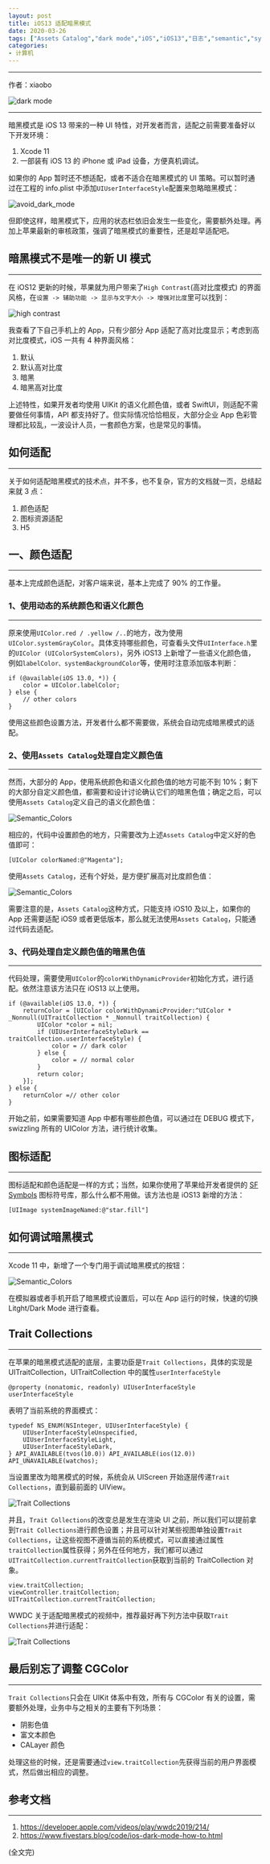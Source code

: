 ```yaml
---
layout: post
title: iOS13 适配暗黑模式
date: 2020-03-26
tags: ["Assets Catalog","dark mode","iOS","iOS13","日志","semantic","systemColor","trait collection","UITraitCollection","UIUserInterfaceStyle","userInterfaceStyle","客户端开发知识"]
categories:
- 计算机
---
```


* * *

作者：xiaobo

![dark mode](iOS_Dark_Mode.png "dark mode")

* * *

暗黑模式是 iOS 13 带来的一种 UI 特性，对开发者而言，适配之前需要准备好以下开发环境：

1.  Xcode 11
2.  一部装有 iOS 13 的 iPhone 或 iPad 设备，方便真机调试。

如果你的 App 暂时还不想适配，或者不适合在暗黑模式的 UI 策略。可以暂时通过在工程的 info.plist 中添加`UIUserInterfaceStyle`配置来忽略暗黑模式：

![avoid_dark_mode](iOS_avoid_dark.png "avoid_dark_mode")

但即使这样，暗黑模式下，应用的状态栏依旧会发生一些变化，需要额外处理。再加上苹果最新的审核政策，强调了暗黑模式的重要性，还是趁早适配吧。

## 暗黑模式不是唯一的新 UI 模式

* * *

在 iOS12 更新的时候，苹果就为用户带来了`High Contrast`(高对比度模式) 的界面风格，在`设置 -> 辅助功能 -> 显示与文字大小 -> 增强对比度`里可以找到：

![high contrast](high-contrast.png "high contrast")

我查看了下自己手机上的 App，只有少部分 App 适配了高对比度显示；考虑到高对比度模式，iOS 一共有 4 种界面风格：

1.  默认
2.  默认高对比度
3.  暗黑
4.  暗黑高对比度

上述特性，如果开发者均使用 UIKit 的语义化颜色值，或者 SwiftUI，则适配不需要做任何事情，API 都支持好了。但实际情况恰恰相反，大部分企业 App 色彩管理都比较乱，一波设计人员，一套颜色方案，也是常见的事情。

## 如何适配

* * *

关于如何适配暗黑模式的技术点，并不多，也不复杂，官方的文档就一页，总结起来就 3 点：

1.  颜色适配
2.  图标资源适配
3.  H5

## 一、颜色适配

* * *

基本上完成颜色适配，对客户端来说，基本上完成了 90% 的工作量。

### 1、使用动态的系统颜色和语义化颜色

* * *

原来使用`UIColor.red / .yellow /..`的地方，改为使用`UIColor.systemGrayColor`。具体支持哪些颜色，可查看头文件`UIInterface.h`里的`UIColor (UIColorSystemColors)`，另外 iOS13 上新增了一些语义化颜色值，例如`labelColor、systemBackgroundColor`等，使用时注意添加版本判断：

    if (@available(iOS 13.0, *)) {
        color = UIColor.labelColor;
    } else {
        // other colors
    }

使用这些颜色设置方法，开发者什么都不需要做，系统会自动完成暗黑模式的适配。

### 2、使用`Assets Catalog`处理自定义颜色值

* * *

然而，大部分的 App，使用系统颜色和语义化颜色值的地方可能不到 10%；剩下的大部分自定义颜色值，都需要和设计讨论确认它们的暗黑色值；确定之后，可以使用`Assets Catalog`定义自己的语义化颜色值：

![Semantic_Colors](assets-dark-mode.png "Assets Catalog Colors")

相应的，代码中设置颜色的地方，只需要改为上述`Assets Catalog`中定义好的色值即可：

    [UIColor colorNamed:@"Magenta"];

使用`Assets Catalog`，还有个好处，是方便扩展高对比度颜色值：

![Semantic_Colors](assets-high-contrast.png "Assets Catalog Colors")

需要注意的是，`Assets Catalog`这种方式，只能支持 iOS10 及以上，如果你的 App 还需要适配 iOS9 或者更低版本，那么就无法使用`Assets Catalog`，只能通过代码去适配。

### 3、代码处理自定义颜色值的暗黑色值

* * *

代码处理，需要使用`UIColor`的`colorWithDynamicProvider`初始化方式，进行适配。依然注意该方法只在 iOS13 以上使用。

    if (@available(iOS 13.0, *)) {
        returnColor = [UIColor colorWithDynamicProvider:^UIColor * _Nonnull(UITraitCollection * _Nonnull traitCollection) {
            UIColor *color = nil;
            if (UIUserInterfaceStyleDark == traitCollection.userInterfaceStyle) {
                color = // dark color
            } else {
                color = // normal color
            }
            return color;
        }];
    } else {
        returnColor =// other color
    }

开始之前，如果需要知道 App 中都有哪些颜色值，可以通过在 DEBUG 模式下，swizzling 所有的 UIColor 方法，进行统计收集。

## 图标适配

* * *

图标适配和颜色适配是一样的方式；当然，如果你使用了苹果给开发者提供的 [ SF Symbols](https://developer.apple.com/design/human-interface-guidelines/sf-symbols/overview/) 图标符号库，那么什么都不用做。该方法也是 iOS13 新增的方法：

    [UIImage systemImageNamed:@"star.fill"]

## 如何调试暗黑模式

* * *

Xcode 11 中，新增了一个专门用于调试暗黑模式的按钮：

![Semantic_Colors](environment-overrides.png "Assets Catalog Colors")

在模拟器或者手机开启了暗黑模式设置后，可以在 App 运行的时候，快速的切换 Litght/Dark Mode 进行查看。

## Trait Collections

* * *

在苹果的暗黑模式适配的底层，主要功臣是`Trait Collections`，具体的实现是 UITraitCollection，UITraitCollection 中的属性`userInterfaceStyle`

    @property (nonatomic, readonly) UIUserInterfaceStyle userInterfaceStyle

表明了当前系统的界面模式：

    typedef NS_ENUM(NSInteger, UIUserInterfaceStyle) {
        UIUserInterfaceStyleUnspecified,
        UIUserInterfaceStyleLight,
        UIUserInterfaceStyleDark,
    } API_AVAILABLE(tvos(10.0)) API_AVAILABLE(ios(12.0)) API_UNAVAILABLE(watchos);

当设置里改为暗黑模式的时候，系统会从 UIScreen 开始逐层传递`Trait Collections`，直到最前面的 UIView。

![Trait Collections](trait_transport.png "Trait Collections")

并且，`Trait Collections`的改变总是发生在渲染 UI 之前，所以我们可以提前拿到`Trait Collections`进行颜色设置；并且可以针对某些视图单独设置`Trait Collections`，让这些视图不遵循当前的系统模式，可以直接通过属性`traitCollection`属性获得；另外在任何地方，我们都可以通过`UITraitCollection.currentTraitCollection`获取到当前的 TraitCollection 对象。

    view.traitCollection;
    viewController.traitCollection;
    UITraitCollection.currentTraitCollection;

WWDC 关于适配暗黑模式的视频中，推荐最好再下列方法中获取`Trait Collections`并进行适配：

![Trait Collections](method_trait_collection.png "Trait Collections")

## 最后别忘了调整 CGColor

* * *

`Trait Collections`只会在 UIKit 体系中有效，所有与 CGColor 有关的设置，需要额外处理，业务中与之相关的主要有下列场景：

*   阴影色值
*   富文本颜色
*   CALayer 颜色

处理这些的时候，还是需要通过`view.traitCollection`先获得当前的用户界面模式，然后做出相应的调整。

## 参考文档

* * *

1.  https://developer.apple.com/videos/play/wwdc2019/214/
2.  https://www.fivestars.blog/code/ios-dark-mode-how-to.html

(全文完)